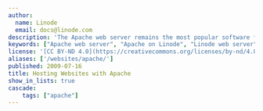 ```yaml
---
author:
  name: Linode
  email: docs@linode.com
description: 'The Apache web server remains the most popular software for publishing websites on the Internet. This highly configurable, stable server is capable of handling the web serving needs of small and large sites alike. Read on for information on running Apache on your Linode.'
keywords: ["Apache web server", "Apache on Linode", "Linode web server"]
license: '[CC BY-ND 4.0](https://creativecommons.org/licenses/by-nd/4.0)'
aliases: ['/websites/apache/']
published: 2009-07-16
title: Hosting Websites with Apache
show_in_lists: true
cascade:
    tags: ["apache"]
---
```



